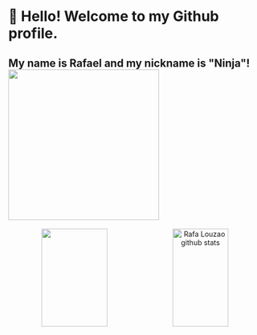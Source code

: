 
# 👋 Hello! Welcome to my Github profile. 
## My name is Rafael and my nickname is "Ninja"! <div ><img loading="lazy" height="300em" src="https://i.imgur.com/u07FniD.png"/> </div> 



<div align="center">  
  <img width="51%" height="195px" src="https://github-readme-stats.vercel.app/api/top-langs/?username=rafalouzao&layout=compact&hide_border=true&title_color=FF00FF&text_color=FFFFFF&bg_color=0d1117" />
  <img width="47%" height="195px" src="https://github-readme-stats.vercel.app/api?username=rafalouzao&show_icons=true&count_private=true&hide_border=true&title_color=FF00FF&icon_color=66CDAA&text_color=FFFFFF&bg_color=0d1117" alt="Rafa Louzao github stats" /> 
  
</div>



<!--
Insta:
<div align= "right"> <a href="https://instagram.com/rafalouzao" target="_blank"><img src="https://img.shields.io/badge/-Instagram-%23E4405F?style=for-the-badge&logo=instagram&logoColor=white"</a></div>

**rafalouzao/rafalouzao** is a ✨ _special_ ✨ repository because its `README.md` (this file) appears on your GitHub profile.

Here are some ideas to get you started:

- 🔭 I’m currently working on ...
- 🌱 I’m currently learning ...
- 👯 I’m looking to collaborate on ...
- 🤔 I’m looking for help with ...
- 💬 Ask me about ...
- 📫 How to reach me: ...
- 😄 Pronouns: ...
- ⚡ Fun fact: ...
-->
